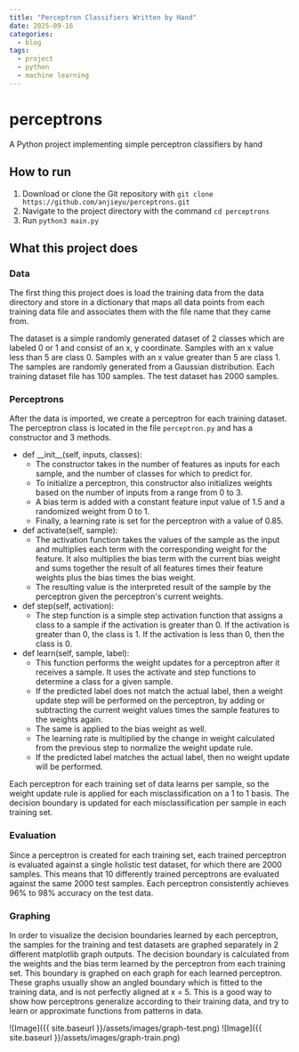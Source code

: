 ```yaml
---
title: "Perceptron Classifiers Written by Hand"
date: 2025-09-16
categories:
  - blog
tags:
  - project
  - python
  - machine learning
---
```


# perceptrons
A Python project implementing simple perceptron classifiers by hand

## How to run
1. Download or clone the Git repository with ```git clone https://github.com/anjieyu/perceptrons.git```
2. Navigate to the project directory with the command ```cd perceptrons```
3. Run ```python3 main.py```

## What this project does
### Data
The first thing this project does is load the training data from the data directory and store in a dictionary that maps all data points from each training data file and associates them with the file name that they came from.

The dataset is a simple randomly generated dataset of 2 classes which are labeled 0 or 1 and consist of an x, y coordinate. Samples with an x value less than 5 are class 0. Samples with an x value greater than 5 are class 1. The samples are randomly generated from a Gaussian distribution. Each training dataset file has 100 samples. The test dataset has 2000 samples.

### Perceptrons
After the data is imported, we create a perceptron for each training dataset. The perceptron class is located in the file ```perceptron.py``` and has a constructor and 3 methods. 
- def \_\_init__(self, inputs, classes):
    - The constructor takes in the number of features as inputs for each sample, and the number of classes for which to predict for.
    - To initialize a perceptron, this constructor also initializes weights based on the number of inputs from a range from 0 to 3.
    - A bias term is added with a constant feature input value of 1.5 and a randomized weight from 0 to 1.
    - Finally, a learning rate is set for the perceptron with a value of 0.85.
- def activate(self, sample):
    - The activation function takes the values of the sample as the input and multiplies each term with the corresponding weight for the feature. It also multiplies the bias term with the current bias weight and sums together the result of all features times their feature weights plus the bias times the bias weight.
    - The resulting value is the interpreted result of the sample by the perceptron given the perceptron's current weights.
- def step(self, activation):
    - The step function is a simple step activation function that assigns a class to a sample if the activation is greater than 0. If the activation is greater than 0, the class is 1. If the activation is less than 0, then the class is 0.
- def learn(self, sample, label):
    - This function performs the weight updates for a perceptron after it receives a sample. It uses the activate and step functions to determine a class for a given sample.
    - If the predicted label does not match the actual label, then a weight update step will be performed on the perceptron, by adding or subtracting the current weight values times the sample features to the weights again.
    - The same is applied to the bias weight as well.
    - The learning rate is multiplied by the change in weight calculated from the previous step to normalize the weight update rule.
    - If the predicted label matches the actual label, then no weight update will be performed.

Each perceptron for each training set of data learns per sample, so the weight update rule is applied for each misclassification on a 1 to 1 basis. The decision boundary is updated for each misclassification per sample in each training set.

### Evaluation

Since a perceptron is created for each training set, each trained perceptron is evaluated against a single holistic test dataset, for which there are 2000 samples. This means that 10 differently trained perceptrons are evaluated against the same 2000 test samples. Each perceptron consistently achieves 96% to 98% accuracy on the test data.

### Graphing

In order to visualize the decision boundaries learned by each perceptron, the samples for the training and test datasets are graphed separately in 2 different matplotlib graph outputs. The decision boundary is calculated from the weights and the bias term learned by the perceptron from each training set. This boundary is graphed on each graph for each learned perceptron. These graphs usually show an angled boundary which is fitted to the training data, and is not perfectly aligned at x = 5. This is a good way to show how perceptrons generalize according to their training data, and try to learn or approximate functions from patterns in data.

![Image]({{ site.baseurl }}/assets/images/graph-test.png)
![Image]({{ site.baseurl }}/assets/images/graph-train.png)

